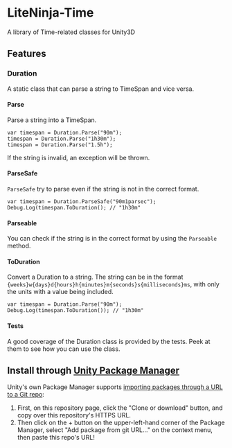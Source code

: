 # LiteNinja-Time
A library of Time-related classes for Unity3D

## Features

### Duration
A static class that can parse a string to TimeSpan and vice versa.

#### Parse
Parse a string into a TimeSpan. 
```
var timespan = Duration.Parse("90m");
timespan = Duration.Parse("1h30m");
timespan = Duration.Parse("1.5h");
```
If the string is invalid, an exception will be thrown.

#### ParseSafe
`ParseSafe` try to parse even if the string is not in the correct format.
```
var timespan = Duration.ParseSafe("90m1parsec");
Debug.Log(timespan.ToDuration(); // "1h30m"
```

#### Parseable
You can check if the string is in the correct format by using the `Parseable` method.

#### ToDuration
Convert a Duration to a string. The string can be in the format `{weeks}w{days}d{hours}h{minutes}m{seconds}s{milliseconds}ms`, with only the units with a value being included.
```
var timespan = Duration.Parse("90m");
Debug.Log(timespan.ToDuration()); // "1h30m"
```

#### Tests
A good coverage of the Duration class is provided by the tests. 
Peek at them to see how you can use the class.

## Install through [Unity Package Manager](https://docs.unity3d.com/Manual/upm-ui-giturl.html)

Unity's own Package Manager supports [importing packages through a URL to a Git repo](https://docs.unity3d.com/Manual/upm-ui-giturl.html):

1. First, on this repository page, click the "Clone or download" button, and copy over this repository's HTTPS URL.
2. Then click on the + button on the upper-left-hand corner of the Package Manager, select "Add package from git URL..." on the context menu, then paste this repo's URL!
